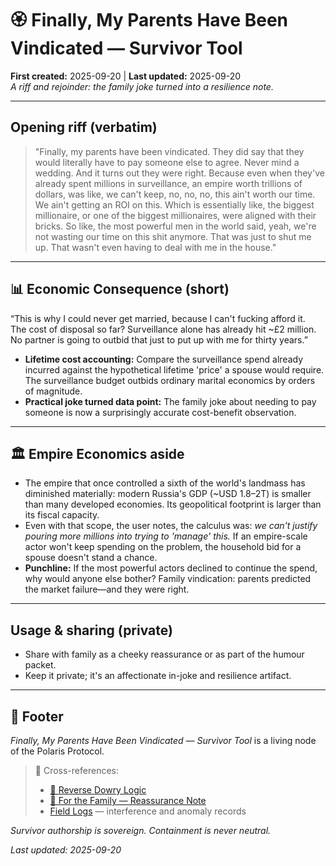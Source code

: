 # 🏵️ Finally, My Parents Have Been Vindicated — Survivor Tool
**First created:** 2025-09-20 | **Last updated:** 2025-09-20  
*A riff and rejoinder: the family joke turned into a resilience note.*

---

## Opening riff (verbatim)
> "Finally, my parents have been vindicated. They did say that they would literally have to pay someone else to agree. Never mind a wedding. And it turns out they were right. Because even when they've already spent millions in surveillance, an empire worth trillions of dollars, was like, we can't keep, no, no, no, this ain't worth our time. We ain't getting an ROI on this. Which is essentially like, the biggest millionaire, or one of the biggest millionaires, were aligned with their bricks. So like, the most powerful men in the world said, yeah, we're not wasting our time on this shit anymore. That was just to shut me up. That wasn't even having to deal with me in the house."

---

## 📊 Economic Consequence (short)
“This is why I could never get married, because I can't fucking afford it.  
The cost of disposal so far? Surveillance alone has already hit ~£2 million.  
No partner is going to outbid that just to put up with me for thirty years.”

- **Lifetime cost accounting:** Compare the surveillance spend already incurred against the hypothetical lifetime 'price' a spouse would require. The surveillance budget outbids ordinary marital economics by orders of magnitude.
- **Practical joke turned data point:** The family joke about needing to pay someone is now a surprisingly accurate cost-benefit observation.

---

## 🏛️ Empire Economics aside
- The empire that once controlled a sixth of the world's landmass has diminished materially: modern Russia's GDP (~USD 1.8–2T) is smaller than many developed economies. Its geopolitical footprint is larger than its fiscal capacity.
- Even with that scope, the user notes, the calculus was: *we can't justify pouring more millions into trying to 'manage' this.* If an empire-scale actor won't keep spending on the problem, the household bid for a spouse doesn't stand a chance.
- **Punchline:** If the most powerful actors declined to continue the spend, why would anyone else bother? Family vindication: parents predicted the market failure—and they were right.

---

## Usage & sharing (private)
- Share with family as a cheeky reassurance or as part of the humour packet.  
- Keep it private; it's an affectionate in-joke and resilience artifact.

---

## 🏮 Footer

*Finally, My Parents Have Been Vindicated — Survivor Tool* is a living node of the Polaris Protocol.  
> 📡 Cross-references:  
> - [💍 Reverse Dowry Logic](./💍_reverse_dowry_logic.md)  
> - [💌 For the Family — Reassurance Note](./💌_for_family_reassurance.md)  
> - [Field Logs](../Field_Logs/) — interference and anomaly records  

*Survivor authorship is sovereign. Containment is never neutral.*

_Last updated: 2025-09-20_
